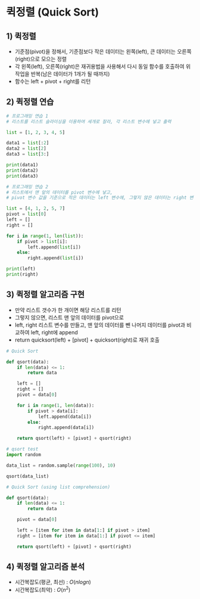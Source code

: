 # 퀵정렬 (Quick Sort)

## 1) 퀵정렬
- 기준점(pivot)을 정해서, 기준점보다 작은 데이터는 왼쪽(left), 큰 데이터는 오른쪽(right)으로 모으는 정렬
- 각 왼쪽(left), 오른쪽(right)은 재귀용법을 사용해서 다시 동일 함수를 호출하여 위 작업을 반복(남은 데이터가 1개가 될 때까지)
- 함수는 left + pivot + right를 리턴

## 2) 퀵정렬 연습
```python
# 프로그래밍 연습 1
# 리스트를 리스트 슬라이싱을 이용하여 세개로 잘라, 각 리스트 변수에 넣고 출력

list = [1, 2, 3, 4, 5]

data1 = list[:2]
data2 = list[2]
data3 = list[3:]

print(data1)
print(data2)
print(data3)
```
```python
# 프로그래밍 연습 2
# 리스트에서 맨 앞의 데이터를 pivot 변수에 넣고, 
# pivot 변수 값을 기준으로 작은 데이터는 left 변수에, 그렇지 않은 데이터는 right 변수에 넣기

list = [4, 1, 2, 5, 7]
pivot = list[0]
left = []
right = []

for i in range(1, len(list)):
    if pivot > list[i]:
        left.append(list[i])
    else:
        right.append(list[i])

print(left)
print(right)
```

## 3) 퀵정렬 알고리즘 구현
- 만약 리스트 갯수가 한 개이면 해당 리스트를 리턴
- 그렇지 않으면, 리스트 맨 앞의 데이터를 pivot으로
- left, right 리스트 변수를 만들고, 맨 앞의 데이터를 뺀 나머지 데이터를 pivot과 비교하여 left, right에 append
- return quicksort(left) + [pivot] + quicksort(right)로 재귀 호출

```python
# Quick Sort

def qsort(data):
    if len(data) <= 1:
        return data

    left = []
    right = []
    pivot = data[0]

    for i in range(1, len(data)):
        if pivot > data[i]:
            left.append(data[i])
        else:
            right.append(data[i])

    return qsort(left) + [pivot] + qsort(right)

# qsort test
import random

data_list = random.sample(range(100), 10)

qsort(data_list)
```

```python
# Quick Sort (using list comprehension)

def qsort(data):
    if len(data) <= 1:
        return data

    pivot = data[0]

    left = [item for item in data[1:] if pivot > item]
    right = [item for item in data[1:] if pivot <= item]

    return qsort(left) + [pivot] + qsort(right)
```

## 4) 퀵정렬 알고리즘 분석
- 시간복잡도(평균, 최선) : $O(nlogn)$
- 시간복잡도(최악) : $O(n^2)$
